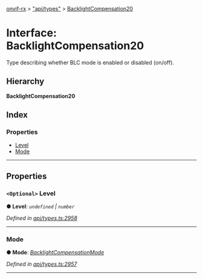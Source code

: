 [onvif-rx](../README.md) > ["api/types"](../modules/_api_types_.md) > [BacklightCompensation20](../interfaces/_api_types_.backlightcompensation20.md)

# Interface: BacklightCompensation20

Type describing whether BLC mode is enabled or disabled (on/off).

## Hierarchy

**BacklightCompensation20**

## Index

### Properties

* [Level](_api_types_.backlightcompensation20.md#level)
* [Mode](_api_types_.backlightcompensation20.md#mode)

---

## Properties

<a id="level"></a>

### `<Optional>` Level

**● Level**: *`undefined` \| `number`*

*Defined in [api/types.ts:2958](https://github.com/patrickmichalina/onvif-rx/blob/f117e44/src/api/types.ts#L2958)*

___
<a id="mode"></a>

###  Mode

**● Mode**: *[BacklightCompensationMode](../enums/_api_types_.backlightcompensationmode.md)*

*Defined in [api/types.ts:2957](https://github.com/patrickmichalina/onvif-rx/blob/f117e44/src/api/types.ts#L2957)*

___

